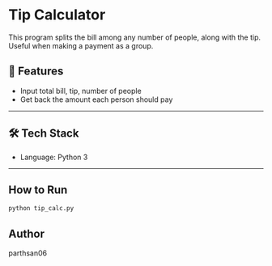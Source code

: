 # Tip Calculator
This program splits the bill among any number of people, along with the tip.
Useful when making a payment as a group.

## 🚀 Features

- Input total bill, tip, number of people
- Get back the amount each person should pay

---

## 🛠️ Tech Stack

- Language: Python 3

---

## How to Run
```bash
python tip_calc.py
```

## Author
parthsan06

